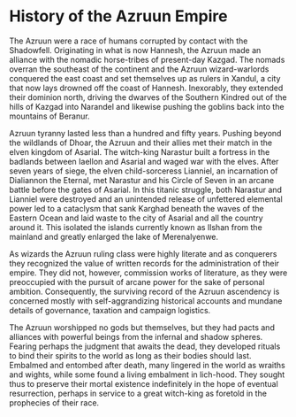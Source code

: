 # History of the Azruun Empire

The Azruun were a race of humans corrupted by contact with the Shadowfell. Originating in what is now Hannesh, the Azruun made an alliance with the nomadic horse-tribes of present-day Kazgad. The nomads overran the southeast of the continent and the Azruun wizard-warlords conquered the east coast and set themselves up as rulers in Xandul, a city that now lays drowned off the coast of Hannesh. Inexorably, they extended their dominion north, driving the dwarves of the Southern Kindred out of the hills of Kazgad into Narandel and likewise pushing the goblins back into the mountains of Beranur.

Azruun tyranny lasted less than a hundred and fifty years. Pushing beyond the wildlands of Dhoar, the Azruun and their allies met their match in the elven kingdom of Asarial. The witch-king Narastur built a fortress in the badlands between Iaellon and Asarial and waged war with the elves. After seven years of siege, the elven child-sorceress Lianniel, an incarnation of Dialiannon the Eternal, met Narastur and his Circle of Seven in an arcane battle before the gates of Asarial. In this titanic struggle, both Narastur and Lianniel were destroyed and an unintended release of unfettered elemental power led to a cataclysm that sank Karghad beneath the waves of the Eastern Ocean and laid waste to the city of Asarial and all the country around it. This isolated the islands currently known as Ilshan from the mainland and greatly enlarged the lake of Merenalyenwe.

As wizards the Azruun ruling class were highly literate and as conquerers they recognized the value of written records for the administration of their empire. They did not, however, commission works of literature, as they were preoccupied with the pursuit of arcane power for the sake of personal ambition. Consequently, the surviving record of the Azruun ascendency is concerned mostly with self-aggrandizing historical accounts and mundane details of governance, taxation and campaign logistics.

The Azruun worshipped no gods but themselves, but they had pacts and alliances with powerful beings from the infernal and shadow spheres. Fearing perhaps the judgment that awaits the dead, they developed rituals to bind their spirits to the world as long as their bodies should last. Embalmed and entombed after death, many lingered in the world as wraiths and wights, while some found a living embalment in lich-hood. They sought thus to preserve their mortal existence indefinitely in the hope of eventual resurrection, perhaps in service to a great witch-king as foretold in the prophecies of their race.